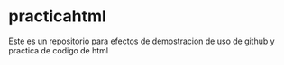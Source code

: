 # practicahtml
Este es un repositorio para efectos de demostracion de uso de github y practica de codigo de html
